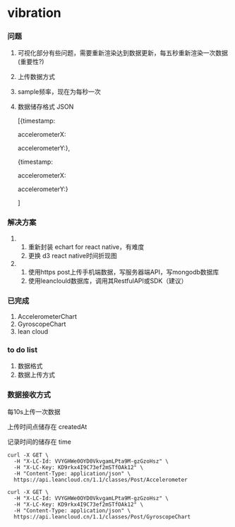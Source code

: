 # vibration

### 问题

1. 可视化部分有些问题，需要重新渲染达到数据更新，每五秒重新渲染一次数据(重要性?)

2. 上传数据方式

3. sample频率，现在为每秒一次

4. 数据储存格式 JSON 

   [{timestamp:

   accelerometerX:

   accelerometerY:},

   {timestamp:

   accelerometerX:

   accelerometerY:}

   ]

### 解决方案

1. 1. 重新封装 echart for react native，有难度 
   2. 更换 d3 react native时间折现图
2. 1. 使用https post上传手机端数据，写服务器端API，写mongodb数据库
   2. 使用leanclould数据库，调用其RestfulAPI或SDK（建议）

### 已完成

1. AccelerometerChart
2. GyroscopeChart
3. lean cloud

### to do list

1. 数据格式
2. 数据上传方式

### 数据接收方式

每10s上传一次数据

上传时间点储存在 createdAt 

记录时间的储存在 time

```
curl -X GET \
  -H "X-LC-Id: VVYGHWe0OYD0VkvgamLPta9M-gzGzoHsz" \
  -H "X-LC-Key: KD9rkx4I9C73ef2mSTfOAk12" \
  -H "Content-Type: application/json" \
  https://api.leancloud.cn/1.1/classes/Post/Accelerometer
  
curl -X GET \
  -H "X-LC-Id: VVYGHWe0OYD0VkvgamLPta9M-gzGzoHsz" \
  -H "X-LC-Key: KD9rkx4I9C73ef2mSTfOAk12" \
  -H "Content-Type: application/json" \
  https://api.leancloud.cn/1.1/classes/Post/GyroscopeChart
```

